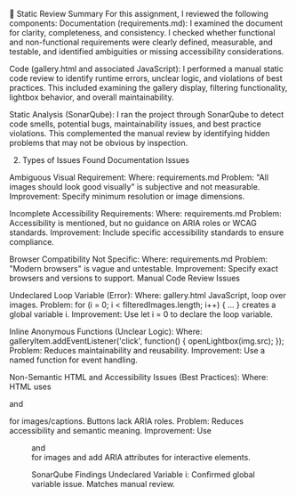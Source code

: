 🧪 Static Review Summary
For this assignment, I reviewed the following components:
Documentation (requirements.md): I examined the document for clarity, completeness, and consistency. I checked whether functional and non-functional requirements were clearly defined, measurable, and testable, and identified ambiguities or missing accessibility considerations.

Code (gallery.html and associated JavaScript): I performed a manual static code review to identify runtime errors, unclear logic, and violations of best practices. This included examining the gallery display, filtering functionality, lightbox behavior, and overall maintainability.

Static Analysis (SonarQube): I ran the project through SonarQube to detect code smells, potential bugs, maintainability issues, and best practice violations. This complemented the manual review by identifying hidden problems that may not be obvious by inspection.

2. Types of Issues Found
Documentation Issues

Ambiguous Visual Requirement:
Where: requirements.md
Problem: "All images should look good visually" is subjective and not measurable.
Improvement: Specify minimum resolution or image dimensions.

Incomplete Accessibility Requirements:
Where: requirements.md
Problem: Accessibility is mentioned, but no guidance on ARIA roles or WCAG standards.
Improvement: Include specific accessibility standards to ensure compliance.

Browser Compatibility Not Specific:
Where: requirements.md
Problem: "Modern browsers" is vague and untestable.
Improvement: Specify exact browsers and versions to support.
Manual Code Review Issues

Undeclared Loop Variable (Error):
Where: gallery.html JavaScript, loop over images.
Problem: for (i = 0; i < filteredImages.length; i++) { ... } creates a global variable i.
Improvement: Use let i = 0 to declare the loop variable.

Inline Anonymous Functions (Unclear Logic):
Where: galleryItem.addEventListener('click', function() { openLightbox(img.src); });
Problem: Reduces maintainability and reusability.
Improvement: Use a named function for event handling.

Non-Semantic HTML and Accessibility Issues (Best Practices):
Where: HTML uses <div> and <p> for images/captions. Buttons lack ARIA roles.
Problem: Reduces accessibility and semantic meaning.
Improvement: Use <figure> and <figcaption> for images and add ARIA attributes for interactive elements.

SonarQube Findings
Undeclared Variable i:
Confirmed global variable issue. Matches manual review.
